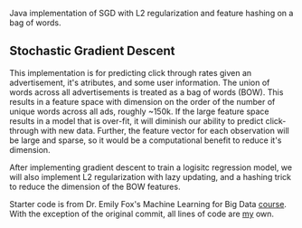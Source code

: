 Java implementation of SGD with L2 regularization and feature hashing on a bag of words.   

## Stochastic Gradient Descent
This implementation is for predicting click through rates given an advertisement, it's atributes, and some user information. 
The union of words across all advertisements is treated as a bag of words (BOW). This results in a feature space with dimension 
on the order of the number of unique words across all ads, roughly ~150k. If the large feature space results in a model that is over-fit, it 
will diminish our ability to predict click-through with new data. Further, the feature vector for each observation will be 
large and sparse, so it would be a computational benefit to reduce it's dimension. 

After implementing gradient descent to train a logisitc regression model, we will also implement L2 regularization with lazy
updating, and a hashing trick to reduce the dimension of the BOW features. 

Starter code is from Dr. Emily Fox's Machine Learning for Big Data [course]. With the exception of the original commit, all lines of code are [my] own.
<!-- links -->
[course]:http://courses.cs.washington.edu/courses/cse547/14wi/homework.html
[my]:https://github.com/ctharve
